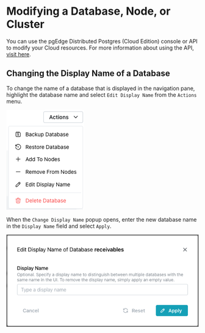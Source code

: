 # Modifying a Database, Node, or Cluster

You can use the pgEdge Distributed Postgres (Cloud Edition) console or API to modify your Cloud resources. For more information about using the API, [visit here](https://docs.pgedge.com/cloud/settings#the-api-clients-tab).

## Changing the Display Name of a Database

To change the name of a database that is displayed in the navigation pane, highlight the database name and select `Edit Display Name` from the `Actions` menu.

![pgEdge Database Console](../images/actions_database.png)

When the `Change Display Name` popup opens, enter the new database name in the `Display Name` field and select `Apply`.

![pgEdge Database Console](../images/edit_display_name.png)
